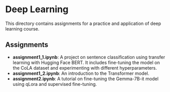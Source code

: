 # Deep Learning

This directory contains assignments for a practice and application of deep learning course.

## Assignments

- **assignment1_1.ipynb**: A project on sentence classification using transfer learning with Hugging Face BERT. It includes fine-tuning the model on the CoLA dataset and experimenting with different hyperparameters.
- **assignment1_2.ipynb**: An introduction to the Transformer model.
- **assignment2.ipynb**: A tutorial on fine-tuning the Gemma-7B-it model using qLora and supervised fine-tuning.
